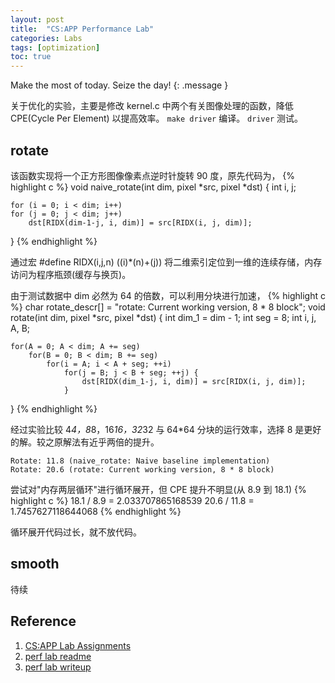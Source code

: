 ```yaml
---
layout: post
title:  "CS:APP Performance Lab"
categories: Labs
tags: [optimization]
toc: true
--- 
```

Make the most of today. Seize the day!
{: .message }

关于优化的实验，主要是修改 kernel.c 中两个有关图像处理的函数，降低 CPE(Cycle Per Element) 以提高效率。
`make driver` 编译。
`driver` 测试。

## rotate
该函数实现将一个正方形图像像素点逆时针旋转 90 度，原先代码为，
{% highlight c %}
void naive_rotate(int dim, pixel *src, pixel *dst) 
{
    int i, j;

    for (i = 0; i < dim; i++)
	for (j = 0; j < dim; j++)
	    dst[RIDX(dim-1-j, i, dim)] = src[RIDX(i, j, dim)];
}
{% endhighlight %}

通过宏 #define RIDX(i,j,n) ((i)*(n)+(j)) 将二维索引定位到一维的连续存储，内存访问为程序瓶颈(缓存与换页)。

由于测试数据中 dim 必然为 64 的倍数，可以利用分块进行加速，
{% highlight c %}
char rotate_descr[] = "rotate: Current working version, 8 * 8 block";
void rotate(int dim, pixel *src, pixel *dst) 
{
    int dim_1 = dim - 1;
    int seg = 8;
    int i, j, A, B;
    
    for(A = 0; A < dim; A += seg)
    	for(B = 0; B < dim; B += seg)
    	    for(i = A; i < A + seg; ++i)
    	    	for(j = B; j < B + seg; ++j) {
    	    	    dst[RIDX(dim_1-j, i, dim)] = src[RIDX(i, j, dim)];
    	    	}
    	    	   
}
{% endhighlight %}

经过实验比较 4*4，8*8，16*16，32*32 与 64*64 分块的运行效率，选择 8 是更好的解。较之原解法有近乎两倍的提升。
```
Rotate: 11.8 (naive_rotate: Naive baseline implementation)
Rotate: 20.6 (rotate: Current working version, 8 * 8 block)
```

尝试对"内存两层循环"进行循环展开，但 CPE 提升不明显(从 8.9 到 18.1)
{% highlight c %}
18.1 / 8.9 = 2.033707865168539
20.6 / 11.8 = 1.7457627118644068
{% endhighlight %}

循环展开代码过长，就不放代码。

## smooth

待续


## Reference
1. [CS:APP Lab Assignments](http://csapp.cs.cmu.edu/3e/labs.html)
2. [perf lab readme](http://csapp.cs.cmu.edu/3e/README-perflab)
3. [perf lab writeup](http://csapp.cs.cmu.edu/3e/perflab.pdf)
